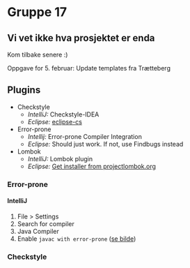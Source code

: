 # Gruppe 17

## Vi vet ikke hva prosjektet er enda

Kom tilbake senere :)

Oppgave for 5. februar: Update templates fra Trætteberg


## Plugins

* Checkstyle
    * *IntelliJ:* Checkstyle-IDEA
    * *Eclipse:* [eclipse-cs](https://checkstyle.github.io/eclipse-cs/#!/)
* Error-prone
    * *Intellij:* Error-prone Compiler Integration
    * *Eclipse:* Should just work. If not, use Findbugs instead
* Lombok
    * *IntelliJ:* Lombok plugin
    * *Eclipse:* [Get installer from projectlombok.org](https://projectlombok.org/setup/eclipse)
    
### Error-prone

#### IntelliJ 

1. File > Settings
2. Search for compiler
3. Java Compiler
4. Enable `javac with error-prone` ([se bilde](/docs/error-prone.png))

### Checkstyle



